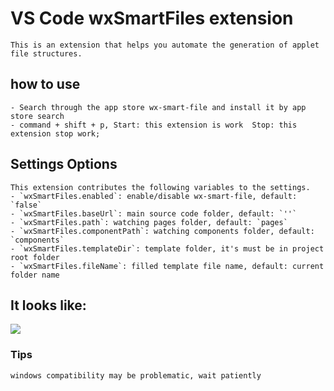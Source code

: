 # VS Code wxSmartFiles extension

    This is an extension that helps you automate the generation of applet file structures.

## how to use

    - Search through the app store wx-smart-file and install it by app store search
    - command + shift + p, Start: this extension is work  Stop: this extension stop work;

## Settings Options

    This extension contributes the following variables to the settings.
    - `wxSmartFiles.enabled`: enable/disable wx-smart-file, default: `false`
    - `wxSmartFiles.baseUrl`: main source code folder, default: `''`
    - `wxSmartFiles.path`: watching pages folder, default: `pages`
    - `wxSmartFiles.componentPath`: watching components folder, default: `components`
    - `wxSmartFiles.templateDir`: template folder, it's must be in project root folder
    - `wxSmartFiles.fileName`: filled template file name, default: current folder name

## It looks like:

![](https://lc-vkpyiowl.cn-n1.lcfile.com/db15cc75c05eeb3773b2.gif)

### Tips

    windows compatibility may be problematic, wait patiently

